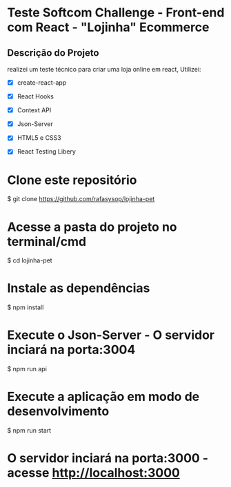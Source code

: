 # Teste Softcom Challenge - Front-end com React - "Lojinha" Ecommerce
## Descrição do Projeto

realizei um teste técnico para criar uma loja online em react, Utilizei:

 - [x] create-react-app
 - [x] React Hooks
 - [x] Context API
 - [X] Json-Server
 - [x] HTML5 e CSS3
 - [x] React Testing Libery


# Clone este repositório
$ git clone <https://github.com/rafasysop/lojinha-pet>

# Acesse a pasta do projeto no terminal/cmd
$ cd lojinha-pet

# Instale as dependências
$ npm install

# Execute o Json-Server - O servidor inciará na porta:3004
$ npm run api

# Execute a aplicação em modo de desenvolvimento
$ npm run start

# O servidor inciará na porta:3000 - acesse <http://localhost:3000>
